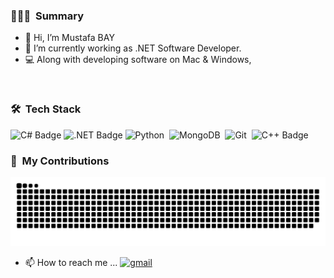 ### 🧑🏻‍💻 &nbsp;Summary

- 👋 Hi, I’m Mustafa BAY 
- 🌱 I’m currently working as .NET Software Developer.
- 💻 Along with developing software on Mac & Windows,

<br/>

### 🛠 &nbsp;Tech Stack
![C# Badge]([https://img.shields.io/badge/C%23-512BD4?logo=csharp&logoColor=fff&style=for-the-badge](https://img.shields.io/badge/-C%23-141a20?style=flat-square&logoColor=B94E48&color=B94E48))
![.NET Badge](https://img.shields.io/badge/.NET-512BD4?logo=dotnet&logoColor=fff&style=for-the-badge)
![Python](https://img.shields.io/badge/-Git-141a20?style=flat&logo=git)&nbsp;
![MongoDB](https://img.shields.io/badge/-MongoDB-141a20?style=flat&logo=Mongodb&logoColor=75AC63)&nbsp;
![Git](https://img.shields.io/badge/-Git-141a20?style=flat&logo=git)&nbsp;
![C++ Badge](https://img.shields.io/badge/C%2B%2B-00599C?logo=cplusplus&logoColor=fff&style=for-the-badge)


### 🐍 &nbsp;My Contributions
<picture>
  <source media="(prefers-color-scheme: dark)" srcset="https://raw.githubusercontent.com/mstybay/mstybay/output/github-contribution-grid-snake-dark.svg">
  <source media="(prefers-color-scheme: light)" srcset="https://raw.githubusercontent.com/mstybay/mstybay/output/github-contribution-grid-snake.svg">
  <img alt="github contribution grid snake animation" src="https://raw.githubusercontent.com/mstybay/mstybay/output/github-contribution-grid-snake.svg">
</picture>


- 📫 How to reach me ... 
[![gmail](https://img.shields.io/badge/-msty.bay@gmail.com-D14836?style=flat&logo=Gmail&logoColor=white)](mailto:msty.bay@gmail.com)
